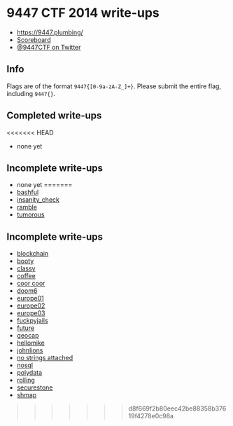 # 9447 CTF 2014 write-ups

* <https://9447.plumbing/>
* [Scoreboard](https://9447.plumbing/scores)
* [@9447CTF on Twitter](https://twitter.com/9447CTF)

## Info

Flags are of the format `9447{[0-9a-zA-Z_]+}`. Please submit the entire flag, including `9447{}`.

## Completed write-ups

<<<<<<< HEAD
* none yet

## Incomplete write-ups

* none yet
=======
* [bashful](bashful)
* [insanity_check](insanity_check)
* [ramble](ramble)
* [tumorous](tumorous)

## Incomplete write-ups

* [blockchain](blockchain)
* [booty](booty)
* [classy](classy)
* [coffee](coffee)
* [coor coor](coor-coor)
* [doom6](doom6)
* [europe01](europe01)
* [europe02](europe02)
* [europe03](europe03)
* [fuckpyjails](fuckpyjails)
* [future](future)
* [geocap](geocap)
* [hellomike](hellomike)
* [johnlions](johnlions)
* [no strings attached](no-strings-attached)
* [nosql](nosql)
* [polydata](polydata)
* [rolling](rolling)
* [securestone](securestone)
* [shmap](shmap)
>>>>>>> d8f669f2b80eec42be88358b37619f4278e0c98a
